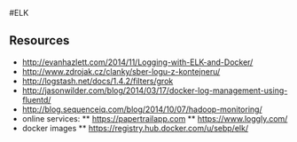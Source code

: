 #ELK

## Resources

* http://evanhazlett.com/2014/11/Logging-with-ELK-and-Docker/
* http://www.zdrojak.cz/clanky/sber-logu-z-kontejneru/
* http://logstash.net/docs/1.4.2/filters/grok
* http://jasonwilder.com/blog/2014/03/17/docker-log-management-using-fluentd/
* http://blog.sequenceiq.com/blog/2014/10/07/hadoop-monitoring/
* online services:
** https://papertrailapp.com
** https://www.loggly.com/
* docker images
** https://registry.hub.docker.com/u/sebp/elk/